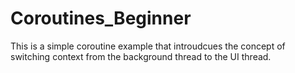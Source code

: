 # Coroutines_Beginner
This is a simple coroutine example that introudcues the concept of switching context from the background thread to the UI thread.
